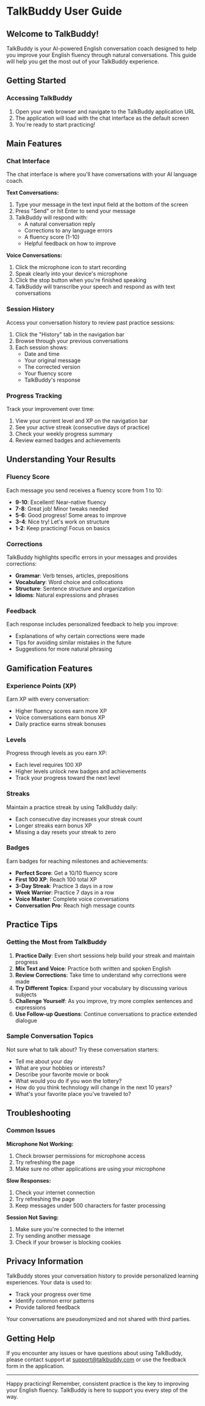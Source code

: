 # TalkBuddy User Guide

## Welcome to TalkBuddy!

TalkBuddy is your AI-powered English conversation coach designed to help you improve your English fluency through natural conversations. This guide will help you get the most out of your TalkBuddy experience.

## Getting Started

### Accessing TalkBuddy

1. Open your web browser and navigate to the TalkBuddy application URL
2. The application will load with the chat interface as the default screen
3. You're ready to start practicing!

## Main Features

### Chat Interface

The chat interface is where you'll have conversations with your AI language coach.

**Text Conversations:**

1. Type your message in the text input field at the bottom of the screen
2. Press "Send" or hit Enter to send your message
3. TalkBuddy will respond with:
   - A natural conversation reply
   - Corrections to any language errors
   - A fluency score (1-10)
   - Helpful feedback on how to improve

**Voice Conversations:**

1. Click the microphone icon to start recording
2. Speak clearly into your device's microphone
3. Click the stop button when you're finished speaking
4. TalkBuddy will transcribe your speech and respond as with text conversations

### Session History

Access your conversation history to review past practice sessions:

1. Click the "History" tab in the navigation bar
2. Browse through your previous conversations
3. Each session shows:
   - Date and time
   - Your original message
   - The corrected version
   - Your fluency score
   - TalkBuddy's response

### Progress Tracking

Track your improvement over time:

1. View your current level and XP on the navigation bar
2. See your active streak (consecutive days of practice)
3. Check your weekly progress summary
4. Review earned badges and achievements

## Understanding Your Results

### Fluency Score

Each message you send receives a fluency score from 1 to 10:

- **9-10**: Excellent! Near-native fluency
- **7-8**: Great job! Minor tweaks needed
- **5-6**: Good progress! Some areas to improve
- **3-4**: Nice try! Let's work on structure
- **1-2**: Keep practicing! Focus on basics

### Corrections

TalkBuddy highlights specific errors in your messages and provides corrections:

- **Grammar**: Verb tenses, articles, prepositions
- **Vocabulary**: Word choice and collocations
- **Structure**: Sentence structure and organization
- **Idioms**: Natural expressions and phrases

### Feedback

Each response includes personalized feedback to help you improve:

- Explanations of why certain corrections were made
- Tips for avoiding similar mistakes in the future
- Suggestions for more natural phrasing

## Gamification Features

### Experience Points (XP)

Earn XP with every conversation:

- Higher fluency scores earn more XP
- Voice conversations earn bonus XP
- Daily practice earns streak bonuses

### Levels

Progress through levels as you earn XP:

- Each level requires 100 XP
- Higher levels unlock new badges and achievements
- Track your progress toward the next level

### Streaks

Maintain a practice streak by using TalkBuddy daily:

- Each consecutive day increases your streak count
- Longer streaks earn bonus XP
- Missing a day resets your streak to zero

### Badges

Earn badges for reaching milestones and achievements:

- **Perfect Score**: Get a 10/10 fluency score
- **First 100 XP**: Reach 100 total XP
- **3-Day Streak**: Practice 3 days in a row
- **Week Warrior**: Practice 7 days in a row
- **Voice Master**: Complete voice conversations
- **Conversation Pro**: Reach high message counts

## Practice Tips

### Getting the Most from TalkBuddy

1. **Practice Daily**: Even short sessions help build your streak and maintain progress
2. **Mix Text and Voice**: Practice both written and spoken English
3. **Review Corrections**: Take time to understand why corrections were made
4. **Try Different Topics**: Expand your vocabulary by discussing various subjects
5. **Challenge Yourself**: As you improve, try more complex sentences and expressions
6. **Use Follow-up Questions**: Continue conversations to practice extended dialogue

### Sample Conversation Topics

Not sure what to talk about? Try these conversation starters:

- Tell me about your day
- What are your hobbies or interests?
- Describe your favorite movie or book
- What would you do if you won the lottery?
- How do you think technology will change in the next 10 years?
- What's your favorite place you've traveled to?

## Troubleshooting

### Common Issues

**Microphone Not Working:**
1. Check browser permissions for microphone access
2. Try refreshing the page
3. Make sure no other applications are using your microphone

**Slow Responses:**
1. Check your internet connection
2. Try refreshing the page
3. Keep messages under 500 characters for faster processing

**Session Not Saving:**
1. Make sure you're connected to the internet
2. Try sending another message
3. Check if your browser is blocking cookies

## Privacy Information

TalkBuddy stores your conversation history to provide personalized learning experiences. Your data is used to:

- Track your progress over time
- Identify common error patterns
- Provide tailored feedback

Your conversations are pseudonymized and not shared with third parties.

## Getting Help

If you encounter any issues or have questions about using TalkBuddy, please contact support at support@talkbuddy.com or use the feedback form in the application.

---

Happy practicing! Remember, consistent practice is the key to improving your English fluency. TalkBuddy is here to support you every step of the way.